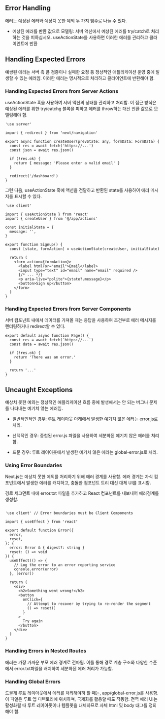 ## Error Handling

에러는 예상된 에러와 예상치 못한 예외 두 가지 범주로 나눌 수 있다.

- 예상된 에러를 반환 값으로 모델링: 서버 액션에서 예상된 에러를 try/catch로 처리하는 것을 피하십시오. useActionState를 사용하면 이러한 에러를 관리하고 클라이언트에 반환

## Handling Expected Errors

예쌍된 에러는 서버 측 폼 검증이나 실패한 요청 등 정상적인 애플리케이션 운영 중에 발생할 수 있는 에러임. 이러한 에러는 명시적으로 처리하고 클라이언트에 반환해야 함.

### Handling Expected Errors from Server Actions

useActionState 훅을 사용하여 서버 액션의 상태를 관리하고 처리함. 이 접근 방식은 예상된 에러를 위한 try/catchg 블록을 피하고 에러를 throw하는 대신 반환 값으로 모델링해야 함.

```
'use server'

import { redirect } from 'next/navigation'

export async function createUser(prevState: any, formData: FormData) {
  const res = await fetch('https://...')
  const json = await res.json()

  if (!res.ok) {
    return { message: 'Please enter a valid email' }
  }

  redirect('/dashboard')
}
```

그런 다음, useActionState 훅에 액션을 전달하고 반환된 state를 사용하여 에러 메시지를 표시할 수 있다.

```
'use client'

import { useActionState } from 'react'
import { createUser } from '@/app/actions'

const initialState = {
  message: '',
}

export function Signup() {
  const [state, formAction] = useActionState(createUser, initialState)

  return (
    <form action={formAction}>
      <label htmlFor="email">Email</label>
      <input type="text" id="email" name="email" required />
      {/* ... */}
      <p aria-live="polite">{state?.message}</p>
      <button>Sign up</button>
    </form>
  )
}
```

### Handling Expected Errors from Server Components

서버 컴포넌트 내에서 데이터를 가져올 때는 응답을 사용하여 조건부로 에러 메시지를 렌더링하거나 redirect할 수 있다.

```
export default async function Page() {
  const res = await fetch(`https://...`)
  const data = await res.json()

  if (!res.ok) {
    return 'There was an error.'
  }

  return '...'
}

```

## Uncaught Exceptions

예상치 못한 예외는 정상적인 애플리케이션 흐름 중에 발생해서는 안 되는 버그나 문제를 나타내는 예기치 않는 에러임.

- 일반적인적인 경우: 루트 레이아웃 아래에서 발생한 예기치 않은 에러는 error.js로 처리.

- 선택적인 경우: 중첩된 error.js 파일을 사용하여 세분화된 예기치 않은 에러를 처리함.
- 드문 경우: 루트 레이아웃에서 발생한 예기치 않은 에러는 global-error.js로 처리.

### Using Error Boundaries

Next.js는 예상치 못한 예외를 처리하기 위해 에러 경계를 사용함. 에러 경계는 자식 컴포넌트에서 발생한 에러를 캐치하고, 충돌한 컴포넌트 트리 대신 대체 UI를 표시함.

경로 세그먼트 내에 error.txt 파일을 추가하고 React 컴포넌트를 내보내어 에러경계를 생성함.

```

'use client' // Error boundaries must be Client Components

import { useEffect } from 'react'

export default function Error({
  error,
  reset,
}: {
  error: Error & { digest?: string }
  reset: () => void
}) {
  useEffect(() => {
    // Log the error to an error reporting service
    console.error(error)
  }, [error])

  return (
    <div>
      <h2>Something went wrong!</h2>
      <button
        onClick={
          // Attempt to recover by trying to re-render the segment
          () => reset()
        }
      >
        Try again
      </button>
    </div>
  )
}
```

### Handling Errors in Nested Routes

에러는 가장 가까운 부모 에러 경계로 전파됨. 이를 통해 경로 계층 구조와 다양한 수준에서 error.txt파일을 배치하여 세분화된 에러 처리가 가능함.

### Handling Global Errors

드물게 루트 레이아웃에서 에러를 처리해야하 할 때는, app/global-error.js를 사용함. 이 파일은 루트 앱 디렉토리에 위치하며, 국제화를 활용할 때도 작동함. 전역 에러 UI는 활성화될 때 루트 레이아웃이나 템플릿을 대체하므로 자체 html 및 body 태그를 정의해야 함.
